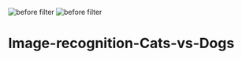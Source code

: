 ![before filter](https://user-images.githubusercontent.com/62679750/121814309-a7cdee00-cc46-11eb-8d75-9c4d54952f01.png)
![before filter](https://user-images.githubusercontent.com/62679750/121814279-82d97b00-cc46-11eb-8e55-00cfd6fa2bf9.png)
# Image-recognition-Cats-vs-Dogs
